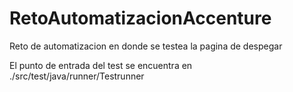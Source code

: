 # RetoAutomatizacionAccenture
Reto de automatizacion en donde se testea la pagina de despegar

El punto de entrada del test se encuentra en ./src/test/java/runner/Testrunner



